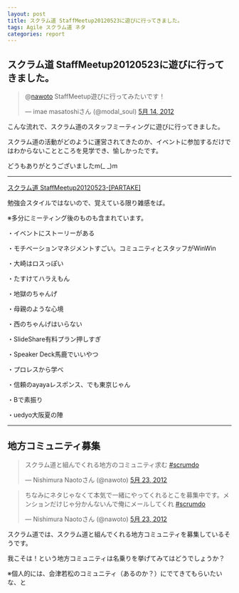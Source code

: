 ```yaml
---
layout: post
title: スクラム道 StaffMeetup20120523に遊びに行ってきました。
tags: Agile スクラム道 ネタ
categories: report
---
```

スクラム道 StaffMeetup20120523に遊びに行ってきました。
-----------------



<blockquote class="twitter-tweet" data-in-reply-to="202028418051747841" lang="ja">
<p>@<a href="https://twitter.com/nawoto">nawoto</a> StaffMeetup遊びに行ってみたいです！</p>
&mdash; imae masatoshiさん (@modal_soul) 
<a href="https://twitter.com/modal_soul/status/202042716673159170" data-datetime="2012-05-14T14:28:32+00:00">5月 14, 2012</a>
</blockquote>
<script src="//platform.twitter.com/widgets.js" charset="utf-8">
</script>



こんな流れで、スクラム道のスタッフミーティングに遊びに行ってきました。

スクラム道の活動がどのように運営されてきたのか、イベントに参加するだけではわからないことところを見学でき、愉しかったです。

どうもありがとうございましたm(_ _)m


<hr />



[スクラム道 StaffMeetup20120523-[PARTAKE]](http://partake.in/events/c4e5c8e0-e5d7-4d3c-a1e2-52ad57749078)

勉強会スタイルではないので、覚えている限り雑感をば。

※多分にミーティング後のものも含まれています。


・イベントにストーリーがある

・モチベーションマネジメントすごい。コミュニティとスタッフがWinWin

・大崎はロスっぽい

・たすけてハラえもん

・地獄のちゃんげ

・母親のような心境

・西のちゃんげはいらない

・SlideShare有料プラン押しすぎ

・Speaker Deck馬鹿でいいやつ

・プロレスから学べ

・信頼のayayaレスポンス、でも東京じゃん

・Bで素振り

・uedyo大阪夏の陣

<hr />

## 地方コミュニティ募集

<blockquote class="twitter-tweet" lang="ja"
><p>スクラム道と組んでくれる地方のコミュニティ求む 
<a href="https://twitter.com/search/%2523scrumdo">#scrumdo</a></p>&mdash; Nishimura Naotoさん (@nawoto) 
<a href="https://twitter.com/nawoto/status/205305686693904388" data-datetime="2012-05-23T14:34:24+00:00">5月 23, 2012</a>
</blockquote>
<script src="//platform.twitter.com/widgets.js" charset="utf-8">
</script>


<blockquote class="twitter-tweet" lang="ja">
<p>ちなみにネタじゃなくて本気で一緒にやってくれるとこを募集中です。メンションだけじゃ分かんないんで俺にメールしてくれ 
<a href="https://twitter.com/search/%2523scrumdo">#scrumdo</a></p>&mdash; Nishimura Naotoさん (@nawoto) 
<a href="https://twitter.com/nawoto/status/205308208510803968" data-datetime="2012-05-23T14:44:26+00:00">5月 23, 2012</a>
</blockquote>
<script src="//platform.twitter.com/widgets.js" charset="utf-8">
</script>


スクラム道では、スクラム道と組んでくれる地方コミュニティを募集しているそうです。

我こそは！という地方コミュニティは名乗りを挙げてみてはどうでしょうか？

※個人的には、会津若松のコミュニティ（あるのか？）にでてきてもらいたいな、と
